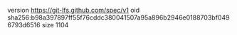 version https://git-lfs.github.com/spec/v1
oid sha256:b98a397897ff55f76cddc380041507a95a896b2946e0188703bf0496793d6516
size 1104
